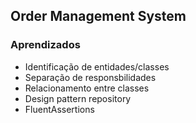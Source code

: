 ## Order Management System



### Aprendizados

- Identificação de entidades/classes
- Separação de responsbilidades
- Relacionamento entre classes
- Design pattern repository
- FluentAssertions


